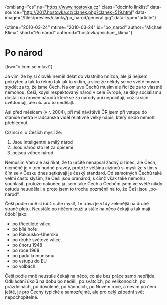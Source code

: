 
{xml:lang="cs" ns="https://www.hostovka.cz" class="docinfo linklist" data-source="http://2017.hostovka.cz/clanek.php?clanek=519.html" data-image="/files/preview/clanky/po_narod/general.jpg" data-type="article"}

{ctime="2010-03-24" mtime="2010-03-24" id="po\_narod" author="Michael Klíma" short="Po národ" authorid="hostovka/michael\_klima"}

# Po národ

<!-- generated attribute kw by user_udpatekw.sh on 2020-04-21, do not edit -->

{kw="o čem se mluví"}

Já vím, že by si člověk neměl dělat do vlastního hnízda, ale já nejsem pokrytec a tak to řeknu tak jak to vidím, a sice že někdy se ve světě musím stydět za to, že jsme Čech. Na omluvu Čechů musím ale říci že za to vlastně nemohou. Češi, kdysi respektovaný národ v celé Evropě, se díky socialismu dostali na úroveň národů které se za národy ani nepočítají, což si sice uvědomují, ale nic pro to nedělají.

Asi před měsícem (v r. 2004), při mé návštěvě ČR jsem při vstupu do stanice metra Hradčanská viděl relativně velký nápis, který nikdo nemohl přehlédnut.

Cizinci si o Češích myslí že: 

  1. Jsou inteligentní a milý národ
  2. Jsou národ sto let za opicemi
  3. nejsou vůbec národ

Nemusím Vám ale asi říkat, že to určitě nenapsal žádný cizinec, ale Čech, nicméně je v tom hodně pravdy, protože většina cizinců si myslí že s tím s čím se v Česku dnes setkávají je český standard. Od samotných Čechů také velmi často slyším, že Češi jsou pranárod, s čímž však také nemohu souhlasit, protože nakonec já jsem také Čech a Čechům jsem ve světě nikdy ostudu neuudělal, a proto jsem to trochu pozměnil na to, že Češi jsou „po-národ“.

Češi podle mně si totiž stále myslí, že tráva je vždy zelenější na druhé straně plotu. Neustále po něčem touží a stále na něco čekají a tak mají údobí jako:

  * po třicetileté válce
  * po bílé hoře
  * po Rakousko-Uhersku
  * po druhé světové válce
  * po únoru 1948
  * po roce 1968
  * po pádu komunismu
  * po vstupu do EU
  * po volbách.

Češi podle mně neustále čekají na něco, co ale bez práce samo nepřijde. Odkládání úkolů na dobu po neděli, po svátcích, po velikonocích, po prázdninách, po dovolené, po Vánocích, po Novém roce, a nevím po čem ještě, je pro Čechy typické a samozřejmé, ale pro celý západní svět nepochopitelné.

